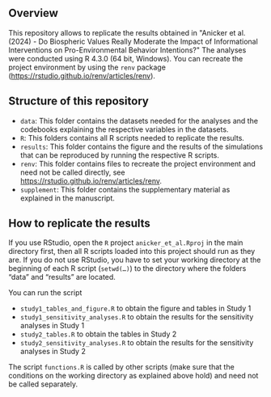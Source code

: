 ## Overview
This repository allows to replicate the results obtained in "Anicker et al. (2024) - Do Biospheric Values Really Moderate the Impact of Informational Interventions on Pro-Environmental Behavior Intentions?" The analyses were conducted using R 4.3.0 (64 bit, Windows). You can recreate the project environment by using the `renv` package (https://rstudio.github.io/renv/articles/renv).

## Structure of this repository
* `data`: This folder contains the datasets needed for the analyses and the codebooks explaining the respective variables in the datasets.
* `R`: This folders contains all R scripts needed to replicate the results.
* `results`: This folder contains the figure and the results of the simulations that can be reproduced by running the respective R scripts.
* `renv`: This folder contains files to recreate the project environment and need not be called directly, see https://rstudio.github.io/renv/articles/renv.
* `supplement`: This folder contains the supplementary material as explained in the manuscript.

## How to replicate the results
If you use RStudio, open the `R` project 
`anicker_et_al.Rproj` in the main directory first, then all R scripts loaded into this project should run as they are. If you do not use RStudio, you have to set your working directory at the beginning of each R script (`setwd(…)`) to the directory where the folders “data” and “results” are located.

You can run the script
* `study1_tables_and_figure.R` to obtain the figure and tables in Study 1 
* `study1_sensitivity_analyses.R` to obtain the results for the sensitivity analyses in Study 1 
* `study2_tables.R` to obtain the tables in Study 2 
* `study2_sensitivity_analyses.R` to obtain the results for the sensitivity analyses in Study 2

The script `functions.R` is called by other scripts (make sure that the conditions on the working directory as explained above hold) and need not be called separately.
